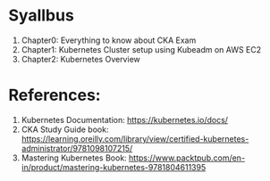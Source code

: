 
# Syallbus
1. Chapter0: Everything to know about CKA Exam
2. Chapter1: Kubernetes Cluster setup using Kubeadm on AWS EC2
3. Chapter2: Kubernetes Overview


# References:
1. Kubernetes Documentation: https://kubernetes.io/docs/
2. CKA Study Guide book: https://learning.oreilly.com/library/view/certified-kubernetes-administrator/9781098107215/
3. Mastering Kubernetes Book: https://www.packtpub.com/en-in/product/mastering-kubernetes-9781804611395
